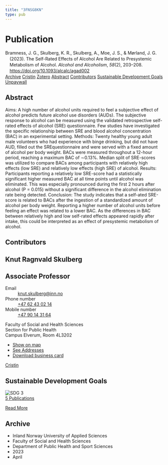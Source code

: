 ```yaml
---
title: "3FNSG8KN"
type: pub
---
```

<h1>Publication</h1>
<article id="csl-bib-container-3FNSG8KN" class="csl-bib-container">
  <div class="csl-bib-body" style="line-height: 1.35; padding-left: 1em; text-indent:-1em;">
  <div class="csl-entry">Bramness, J. G., Skulberg, K. R., Skulberg, A., Moe, J. S., &amp; M&#xF8;rland, J. G. (2023). The Self-Rated Effects of Alcohol Are Related to Presystemic Metabolism of Alcohol. <i>Alcohol and Alcoholism</i>, <i>58</i>(2), 203&#x2013;208. <a href="https://doi.org/10.1093/alcalc/agad002">https://doi.org/10.1093/alcalc/agad002</a></div>
</div>
  <div class="csl-bib-buttons">
    <a href="#taxonomy-article-3FNSG8KN" class="csl-bib-button">Archive</a>
    <a href="https://app.cristin.no/results/show.jsf?id=2140549" alt="Cristin URL" class="csl-bib-button">Cristin</a>
    <a href="http://zotero.org/groups/5402882/items/3FNSG8KN" alt="Zotero URL" class="csl-bib-button">Zotero</a>
    <a href="#abstract-article-3FNSG8KN" class="csl-bib-button">Abstract</a>
    <a href="#contributors-article-3FNSG8KN" class="csl-bib-button">Contributors</a>
    <a href="#sdg-article-3FNSG8KN" class="csl-bib-button">Sustainable Development Goals</a>
    <a href="https://academic.oup.com/alcalc/article-pdf/58/2/203/49498694/agad002.pdf" class="csl-bib-button">Unpaywall</a>
  </div>
  <div id="csl-bib-meta-container-3FNSG8KN"></div>
</article>
<div id="csl-bib-meta-3FNSG8KN" class="csl-bib-meta">
  <article id="abstract-article-3FNSG8KN" class="abstract-article">
    <h1>Abstract</h1>
    Aims: A high number of alcohol units required to feel a subjective effect of alcohol predicts future alcohol use disorders (AUDs). The subjective response to alcohol can be measured using the validated retrospective self-rated effects of alcohol (SRE) questionnaire. Few studies have investigated the specific relationship between SRE and blood alcohol concentration (BAC) in an experimental setting. Methods: Twenty healthy young adult male volunteers who had experience with binge drinking, but did not have AUD, filled out the SREquestionnaire and were served with a fixed amount of alcohol per body weight. BACs were measured throughout a 12-hour period, reaching a maximum BAC of ∼0.13%. Median split of SRE-scores was utilized to compare BACs among participants with relatively high effects (low SRE) and relatively low effects (high SRE) of alcohol. Results: Participants reporting a relatively low SRE-score had a statistically significant higher measured BAC at all time points until alcohol was eliminated. This was especially pronounced during the first 2 hours after alcohol (P = 0.015) without a significant difference in the alcohol elimination rate being detected. Conclusion: The study indicates that a self-ated SRE-score is related to BACs after the ingestion of a standardized amount of alcohol per body weight. Reporting a higher number of alcohol units before feeling an effect was related to a lower BAC. As the differences in BAC between relatively high and low self-rated effects appeared rapidly after intake, this could be interpreted as an effect of presystemic metabolism of alcohol.
  </article>
  <article id="contributors-article-3FNSG8KN" class="contributors-article">
    <h1>Contributors</h1>
    <div class="personas"> <div class="vrtx-hinn-person-card"> <div class="photo"> <i class="lar la-user-circle missing-person"></i> </div> <div class="info"> <hgroup><h1>Knut Ragnvald Skulberg</h1> <h2>Associate Professor</h2> </hgroup><dl> <dt>Email</dt> <dd> <a href="mailto:knut.skulberg@inn.no">knut.skulberg@inn.no</a> </dd> <dt>Phone number</dt> <dd><a href="tel:+4762430214"> +47 62 43 02 14 </a></dd> <dt>Mobile number</dt> <dd><a href="tel:+4790143164"> +47 90 14 31 64 </a></dd> </dl> <p> Faculty of Social and Health Sciences<br> Section for Public Health<br> Campus Elverum, Room 4L3202 </p> <ul class="vrtx-hinn-links"> <li><a href="https://www.google.com/maps?q=60.88177,11.53669">Show on map</a></li> <li><a href="https://www.inn.no/english/find-an-employee/knut-skulberg.html#vrtx-hinn-addresses">See Addresses</a></li> <li><a href="https://www.inn.no/english/find-an-employee/knut-skulberg.html?vrtx=vcf">Download business card</a></li> </ul> </div> </div> <a href="https://app.cristin.no/persons/show.jsf?id=9616" alt="Cristin URL" class="personas-cristin">Cristin</a> </div>
  </article>
  <article id="sdg-article-3FNSG8KN" class="sdg-article">
    <h1>Sustainable Development Goals</h1>
    <div class="sdg-container"><div id="sdg3" class="sdg"> <img src="{{< params subfolder >}}images/sdg/sdg03_en.png" class="image" alt="SDG 3"> <div class="sdg-overlay"> <a href="{{< params subfolder >}}en/archive/?sdg=3#archive" class="sdg-publication-count"><span>5</span> Publications</a> <p><a href="https://sdgs.un.org/goals/goal3" class="sdg-read-more">Read More</a></p> </div> </div></div>
  </article>
  <article id="taxonomy-article-3FNSG8KN" class="taxonomy-article">
    <h1>Archive</h1>
    <ul>
      <li>Inland Norway University of Applied Sciences</li>
      <li>Faculty of Social and Health Sciences</li>
      <li>Department of Public Health and Sport Sciences</li>
      <li>2023</li>
      <li>April</li>
    </ul>
  </article>
</div>
